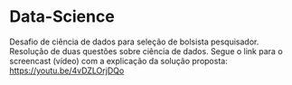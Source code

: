 # Data-Science
Desafio de ciência de dados para seleção de bolsista pesquisador. Resolução de duas questões sobre ciência de dados.
Segue o link para o screencast (vídeo) com a explicação da solução proposta:
https://youtu.be/4vDZLOrjDQo
